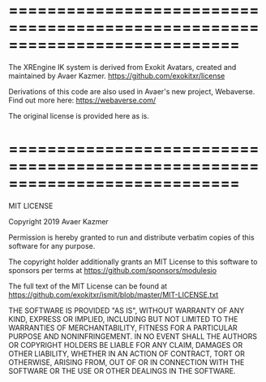 ============================================================================
============================================================================

The XREngine IK system is derived from Exokit Avatars, created and maintained
by Avaer Kazmer.
https://github.com/exokitxr/license

Derivations of this code are also used in Avaer's new project, Webaverse.
Find out more here: https://webaverse.com/

The original license is provided here as is.

============================================================================
============================================================================

MIT LICENSE

Copyright 2019 Avaer Kazmer

Permission is hereby granted to run and distribute verbatim copies of this software for any purpose.

The copyright holder additionally grants an MIT License to this software to sponsors per terms at https://github.com/sponsors/modulesio

The full text of the MIT License can be found at https://github.com/exokitxr/ismit/blob/master/MIT-LICENSE.txt

THE SOFTWARE IS PROVIDED "AS IS", WITHOUT WARRANTY OF ANY KIND, EXPRESS OR IMPLIED, INCLUDING BUT NOT LIMITED TO THE WARRANTIES OF MERCHANTABILITY, FITNESS FOR A PARTICULAR PURPOSE AND NONINFRINGEMENT. IN NO EVENT SHALL THE AUTHORS OR COPYRIGHT HOLDERS BE LIABLE FOR ANY CLAIM, DAMAGES OR OTHER LIABILITY, WHETHER IN AN ACTION OF CONTRACT, TORT OR OTHERWISE, ARISING FROM, OUT OF OR IN CONNECTION WITH THE SOFTWARE OR THE USE OR OTHER DEALINGS IN THE SOFTWARE.